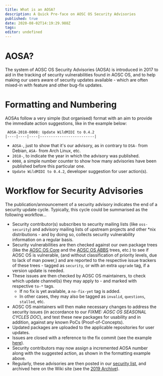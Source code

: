 ```yaml
---
title: What is an AOSA?
description: A Quick Pre-face on AOSC OS Security Advisories
published: true
date: 2020-08-02T14:19:29.988Z
tags: 
editor: undefined
---
```


# AOSA?

The system of AOSC OS Security Advisories (AOSA) is introduced in 2017 to aid in the tracking of security vulnerabilities found in AOSC OS, and to help making our users aware of security updates available - which are often mixed-in with feature and other bug-fix updates.

# Formatting and Numbering

AOSAs follow a very simple (but organised) format with an aim to provide the immediate action suggestions, like in the example below:

```
 AOSA-2018-0008: Update WildMIDI to 0.4.2
|----|----|----|-------------------------|
```

- `AOSA-`, just to show that it's our advisory, as in contrary to `DSA-` from Debian, `ASA-` from Arch Linux, etc.
- `2018-`, to indicate the year in which the advisory was published.
- `0008`, a simple number counter to show how many advisories have been published before this particular one.
- `Update WildMIDI to 0.4.2`, developer suggestion for user action(s).

# Workflow for Security Advisories

The publication/announcement of a security advisory indicates the end of a security update cycle. Typically, this cycle could be summarised as the following workflow...

- Security contributor(s) subscribes to security mailing lists (like `oss-security`) and advisory mailing lists of upstream projects and other \*nix distributions - and by doing so, collects security vulnerability information on a regular basis.
- Security vulnerabilities are then checked against our own package trees (like the [AOSC OS Core](https://github.com/AOSC-Dev/aosc-os-core) and the [AOSC OS ABBS](https://github.com/AOSC-Dev/aosc-os-abbs) trees, etc.) to see if AOSC OS is vulnerable, (and without classification of priority levels, due to lack of man power,) and are reported to the respective issue trackers of these trees - tagged as `security`, or with an extra `upgrade` tag, if a version update is needed.
- These issues are then checked by AOSC OS maintainers, to check which update channel(s) they may apply to - and marked with respective `to-*` tags.
	- If no fix is yet available, a `no-fix-yet` tag is added.
	- In other cases, they may also be tagged as `invalid`, `questions`, `stalled`, etc.
- AOSC OS maintainers will then make necessary changes to address the security issues (in accordance to our *FIXME: AOSC OS SEASONAL CYCLES DOC*), and test these new packages for usability and in addition, against any known PoCs (Proof-of-Concepts).
- Updated packages are uploaded to the applicable repositories for user updates.
- Issues are closed with a reference to the fix commit (see the example [here](https://github.com/AOSC-Dev/aosc-os-abbs/issues/1299)).
- Security contributors may now assign a incremented AOSA number along with the suggested action, as shown in the formatting example above.
- Regularly, these advisories are then posted in our [security list](mailto:security@lists.aosc.io), and archived here on the Wiki site (see the [2019 Archive](https://wiki.aosc.io/en/aosa-archive-2019)).